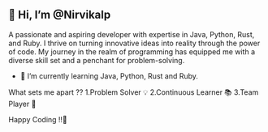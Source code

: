 
 👋 Hi, I’m @Nirvikalp
- 
A passionate and aspiring developer with expertise in Java, Python, Rust, and Ruby. I thrive on turning innovative ideas into reality through the power of code. My journey in the realm of programming has equipped me with a diverse skill set and a penchant for problem-solving.
- 🌱 I’m currently learning Java, Python, Rust and Ruby.

What sets me apart ??
1.Problem Solver 💡
2.Continuous Learner 📚
3.Team Player 🤝

Happy Coding !!🚀


